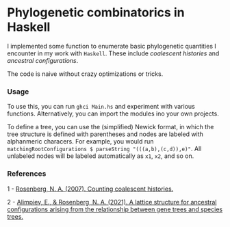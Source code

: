 # Phylogenetic combinatorics in Haskell

I implemented some function to enumerate basic phylogenetic quantities I encounter in my work with `Haskell`. 
These include _coalescent histories_ and _ancestral configurations_.

The code is naive without crazy optimizations or tricks.

### Usage

To use this, you can run `ghci Main.hs` and experiment with various functions. Alternatively, you can import the modules ino your own projects.

To define a tree, you can use the (simplified) Newick format, in which the tree structure is defined with parentheses and nodes are labeled with alphanmeric characers. For example, you would run `matchingRootConfigurations $ parseString "(((a,b),(c,d)),e)"`. All unlabeled nodes will be labeled automatically as `x1`, `x2`, and so on.

### References 

1 - [Rosenberg, N. A. (2007). Counting coalescent histories.](https://rosenberglab.stanford.edu/papers/Rosenberg2007-JCB.pdf)

2 - [Alimpiev, E., & Rosenberg, N. A. (2021). A lattice structure for ancestral configurations arising from the relationship between gene trees and species trees.](https://arxiv.org/pdf/2111.10456)
